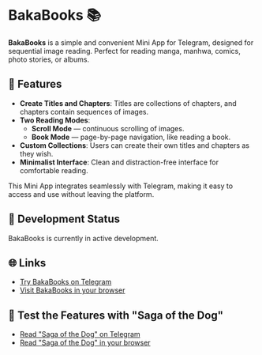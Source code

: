 # BakaBooks 📚

**BakaBooks** is a simple and convenient Mini App for Telegram, designed for sequential image reading. Perfect for reading manga, manhwa, comics, photo stories, or albums.

## 🔧 Features

-   **Create Titles and Chapters**: Titles are collections of chapters, and chapters contain sequences of images.
-   **Two Reading Modes**:
    -   **Scroll Mode** — continuous scrolling of images.
    -   **Book Mode** — page-by-page navigation, like reading a book.
-   **Custom Collections**: Users can create their own titles and chapters as they wish.
-   **Minimalist Interface**: Clean and distraction-free interface for comfortable reading.

This Mini App integrates seamlessly with Telegram, making it easy to access and use without leaving the platform.

## 🚀 Development Status

BakaBooks is currently in active development.

## 🌐 Links

-   [Try BakaBooks on Telegram](https://t.me/baka_books_bot/start)
-   [Visit BakaBooks in your browser](https://bakabooks.vercel.app/)

## 📖 Test the Features with "Saga of the Dog"

-   [Read "Saga of the Dog" on Telegram](https://t.me/baka_books_bot/start?startapp=eyJ0aXRsZUlkIjoiNjc5MTViZWVhZjY4OTg0YTI4Yjk1ZWU5IiwiY2hhcHRlcklkIjoiNjc5MTViZmM4OTBhY2JmMmNiYWMwZWYyIn0=)
-   [Read "Saga of the Dog" in your browser](https://bakabooks.vercel.app/titles/67915beeaf68984a28b95ee9/chapters/67915bfc890acbf2cbac0ef2)
